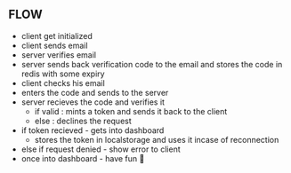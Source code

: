 ## FLOW

- client get initialized
- client sends email
- server verifies email
- server sends back verification code to the email and stores the code in redis with some expiry
- client checks his email
- enters the code and sends to the server
- server recieves the code and verifies it
  - if valid : mints a token and sends it back to the client
  - else : declines the request
- if token recieved - gets into dashboard
  - stores the token in localstorage and uses it incase of reconnection
- else if request denied - show error to client
- once into dashboard - have fun 🎉
